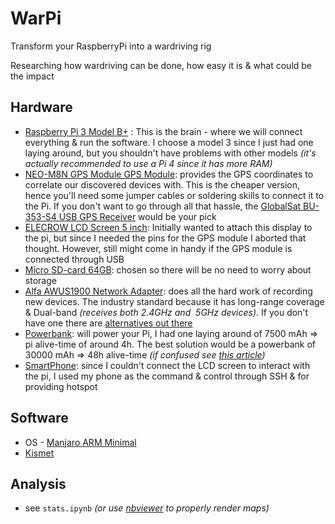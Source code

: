 # WarPi

Transform your RaspberryPi into a wardriving rig

Researching how wardriving can be done, how easy it is & what could be the impact


## Hardware
- [Raspberry Pi 3 Model B+](https://www.raspberrypi.com/products/raspberry-pi-3-model-b-plus/) : This is the brain - where we will connect everything & run the software. I choose a model 3 since I just had one laying around, but you shouldn't have problems with other models *(it's actually recommended to use a Pi 4 since it has more RAM)*
- [NEO-M8N GPS Module GPS Module](https://www.makerlab-electronics.com/product/ublox-neo-m8n-gps-module/): provides the GPS coordinates to correlate our discovered devices with. This is the cheaper version, hence you'll need some jumper cables or soldering skills to connect it to the Pi. If you don't want to go through all that hassle, the [GlobalSat BU-353-S4 USB GPS Receiver](https://www.amazon.com/GlobalSat-BU-353-S4-Receiver-Black-Improved-New/dp/B098L799NH) would be your pick
- [ELECROW LCD Screen 5 inch](https://www.amazon.com/Elecrow-800x480-Interface-Supports-Raspberry/dp/B013JECYF2): Initially wanted to attach this display to the pi, but since I needed the pins for the GPS module I aborted that thought. However, still might come in handy if the GPS module is connected through USB
- [Micro SD-card 64GB](): chosen so there will be no need to worry about storage
- [Alfa AWUS1900 Network Adapter](https://www.alfa.com.tw/products/awus1900?variant=36473966231624): does all the hard work of recording new devices. The industry standard because it has long-range coverage & Dual-band *(receives both 2.4GHz and  5GHz devices)*. If you don't have one there are [alternatives out there](https://www.youtube.com/watch?v=5MOsY3VNLK8)
- [Powerbank](): will power your Pi, I had one laying around of 7500 mAh => pi alive-time of around 4h. The best solution would be a powerbank of 30000 mAh => 48h alive-time *(if confused see [this article](https://www.powerbankexpert.com/best-raspberry-pi-power-bank/))*
- [SmartPhone](): since I couldn't connect the LCD screen to interact with the pi, I used my phone as the command & control through SSH & for providing hotspot

## Software
- OS - [Manjaro ARM Minimal](https://manjaro.org/static/img/minimal.webp?auto=compress&cs=tinysrgb&dpr=2&h=750&w=1260)
- [Kismet](https://www.kismetwireless.net/)

## Analysis
- see `stats.ipynb` *(or use [nbviewer](https://nbviewer.org/github/vlagh3/warpi/blob/main/stats.ipynb) to properly render maps)*

